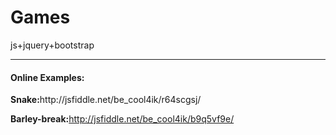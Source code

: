 # Games
js+jquery+bootstrap
<hr>
<h4>Online Examples:</h4>
<b>Snake:</b>http://jsfiddle.net/be_cool4ik/r64scgsj/

<b>Barley-break:</b>http://jsfiddle.net/be_cool4ik/b9q5vf9e/
